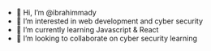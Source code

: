 - 👋 Hi, I’m @ibrahimmady
- 👀 I’m interested in web development and cyber security
- 🌱 I’m currently learning Javascript & React 
- 💞️ I’m looking to collaborate on cyber security learning 


<!---
ibrahimmady/ibrahimmady is a ✨ special ✨ repository because its `README.md` (this file) appears on your GitHub profile.
You can click the Preview link to take a look at your changes.
--->
